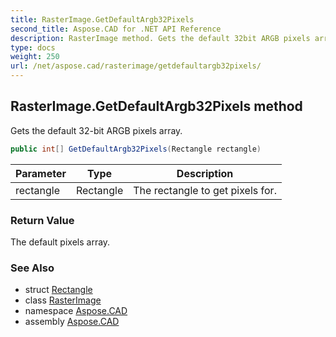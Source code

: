 ```yaml
---
title: RasterImage.GetDefaultArgb32Pixels
second_title: Aspose.CAD for .NET API Reference
description: RasterImage method. Gets the default 32bit ARGB pixels array
type: docs
weight: 250
url: /net/aspose.cad/rasterimage/getdefaultargb32pixels/
---
```

## RasterImage.GetDefaultArgb32Pixels method

Gets the default 32-bit ARGB pixels array.

```csharp
public int[] GetDefaultArgb32Pixels(Rectangle rectangle)
```

| Parameter | Type | Description |
| --- | --- | --- |
| rectangle | Rectangle | The rectangle to get pixels for. |

### Return Value

The default pixels array.

### See Also

* struct [Rectangle](../../rectangle/)
* class [RasterImage](../)
* namespace [Aspose.CAD](../../rasterimage/)
* assembly [Aspose.CAD](../../../)


